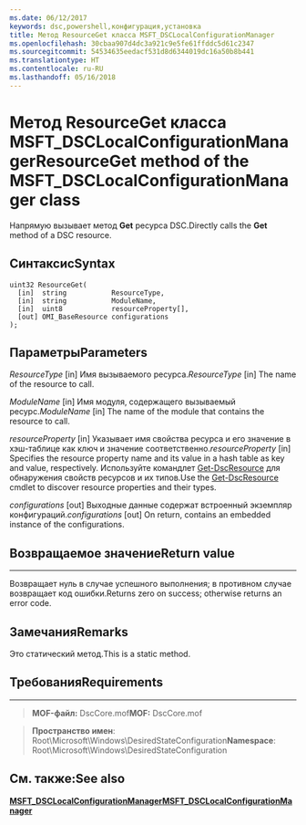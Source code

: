 ```yaml
---
ms.date: 06/12/2017
keywords: dsc,powershell,конфигурация,установка
title: Метод ResourceGet класса MSFT_DSCLocalConfigurationManager
ms.openlocfilehash: 30cbaa907d4dc3a921c9e5fe61ffddc5d61c2347
ms.sourcegitcommit: 54534635eedacf531d8d6344019dc16a50b8b441
ms.translationtype: HT
ms.contentlocale: ru-RU
ms.lasthandoff: 05/16/2018
---
```

# <a name="resourceget-method-of-the-msftdsclocalconfigurationmanager-class"></a><span data-ttu-id="9253b-103">Метод ResourceGet класса MSFT_DSCLocalConfigurationManager</span><span class="sxs-lookup"><span data-stu-id="9253b-103">ResourceGet method of the MSFT_DSCLocalConfigurationManager class</span></span>

<span data-ttu-id="9253b-104">Напрямую вызывает метод **Get** ресурса DSC.</span><span class="sxs-lookup"><span data-stu-id="9253b-104">Directly calls the **Get** method of a DSC resource.</span></span>

<a name="syntax"></a><span data-ttu-id="9253b-105">Синтаксис</span><span class="sxs-lookup"><span data-stu-id="9253b-105">Syntax</span></span>
------

```mof
uint32 ResourceGet(
  [in]  string           ResourceType,
  [in]  string           ModuleName,
  [in]  uint8            resourceProperty[],
  [out] OMI_BaseResource configurations
);
```

<a name="parameters"></a><span data-ttu-id="9253b-106">Параметры</span><span class="sxs-lookup"><span data-stu-id="9253b-106">Parameters</span></span>
----------

<span data-ttu-id="9253b-107">*ResourceType* \[in\] Имя вызываемого ресурса.</span><span class="sxs-lookup"><span data-stu-id="9253b-107">*ResourceType* \[in\] The name of the resource to call.</span></span>

<span data-ttu-id="9253b-108">*ModuleName* \[in\] Имя модуля, содержащего вызываемый ресурс.</span><span class="sxs-lookup"><span data-stu-id="9253b-108">*ModuleName* \[in\] The name of the module that contains the resource to call.</span></span>

<span data-ttu-id="9253b-109">*resourceProperty* \[in\] Указывает имя свойства ресурса и его значение в хэш-таблице как ключ и значение соответственно.</span><span class="sxs-lookup"><span data-stu-id="9253b-109">*resourceProperty* \[in\] Specifies the resource property name and its value in a hash table as key and value, respectively.</span></span> <span data-ttu-id="9253b-110">Используйте командлет [Get-DscResource](https://technet.microsoft.com/library/dn521625.aspx) для обнаружения свойств ресурсов и их типов.</span><span class="sxs-lookup"><span data-stu-id="9253b-110">Use the [Get-DscResource](https://technet.microsoft.com/library/dn521625.aspx) cmdlet to discover resource properties and their types.</span></span>

<span data-ttu-id="9253b-111">*configurations* \[out\] Выходные данные содержат встроенный экземпляр конфигураций.</span><span class="sxs-lookup"><span data-stu-id="9253b-111">*configurations* \[out\] On return, contains an embedded instance of the configurations.</span></span>

## <a name="return-value"></a><span data-ttu-id="9253b-112">Возвращаемое значение</span><span class="sxs-lookup"><span data-stu-id="9253b-112">Return value</span></span>
------------

<span data-ttu-id="9253b-113">Возвращает нуль в случае успешного выполнения; в противном случае возвращает код ошибки.</span><span class="sxs-lookup"><span data-stu-id="9253b-113">Returns zero on success; otherwise returns an error code.</span></span>

## <a name="remarks"></a><span data-ttu-id="9253b-114">Замечания</span><span class="sxs-lookup"><span data-stu-id="9253b-114">Remarks</span></span>

<span data-ttu-id="9253b-115">Это статический метод.</span><span class="sxs-lookup"><span data-stu-id="9253b-115">This is a static method.</span></span>

## <a name="requirements"></a><span data-ttu-id="9253b-116">Требования</span><span class="sxs-lookup"><span data-stu-id="9253b-116">Requirements</span></span>
------------
><span data-ttu-id="9253b-117">**MOF-файл:** DscCore.mof</span><span class="sxs-lookup"><span data-stu-id="9253b-117">**MOF:** DscCore.mof</span></span>

><span data-ttu-id="9253b-118">**Пространство имен**: Root\Microsoft\Windows\DesiredStateConfiguration</span><span class="sxs-lookup"><span data-stu-id="9253b-118">**Namespace**: Root\Microsoft\Windows\DesiredStateConfiguration</span></span>


## <a name="see-also"></a><span data-ttu-id="9253b-119">См. также:</span><span class="sxs-lookup"><span data-stu-id="9253b-119">See also</span></span>


[<span data-ttu-id="9253b-120">**MSFT_DSCLocalConfigurationManager**</span><span class="sxs-lookup"><span data-stu-id="9253b-120">**MSFT_DSCLocalConfigurationManager**</span></span>](msft-dsclocalconfigurationmanager.md)